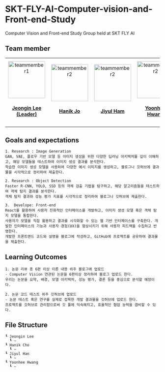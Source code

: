 # SKT-FLY-AI-Computer-vision-and-Front-end-Study
Computer Vision and Front-end Study Group held at SKT FLY AI

## Team member
<table style="border-collapse: collapse; cellspacing: 0; cellpadding: 0;">
  <tr>
    <td align="center" style="padding: 10px;">
      <a href="https://github.com/jeongiin">
        <img src="https://avatars.githubusercontent.com/u/48753785?v=4" width="120px;" alt="teammember1" /><br />
        <h4><b><a href="https://github.com/jeongiin">Jeongin Lee (Leader)</b></h4>
      </a>
    </td>
    <td align="center" style="padding: 10px;">
      <a href="https://github.com/johanik">
        <img src="https://avatars.githubusercontent.com/u/77598802?v=4" width="120px;" alt="teammember2" /><br />
        <h4><b><a href="https://github.com/johanik">Hanik Jo</b></h4>
      </a>
    </td>
    <td align="center" style="padding: 10px;">
      <a href="https://github.com/YUL-git">
        <img src="https://avatars.githubusercontent.com/u/89930713?v=4" width="120px;" alt="teammember2" /><br />
        <h4><b><a href="https://github.com/YUL-git">Jiyul Ham</b></h4>
      </a>
    </td>
    <td align="center" style="padding: 10px;">
      <a href="https://github.com/YUL-git">
        <img src="https://avatars.githubusercontent.com/u/100117015?v=4" width="120px;" alt="teammember2" /><br />
        <h4><b><a href="https://github.com/yunhee1">Yoonhee Hwang</b></h4>
      </a>
    </td>
  </tr>
</table>

## Goals and expectations
```
1. Research : Image Generation
GAN, VAE, 플로우 기반 모델 등 이미지 생성을 위한 다양한 딥러닝 아키텍처를 깊이 이해하고, 해당 모델들을 테스트하여 이미지 생성 결과를 분석한다.
학습한 이미지 생성 모델을 사용하여 다양한 예시 이미지를 생성하고, 블로그나 깃허브에 결과물을 시각적으로 정리하여 제출한다.

2. Research : Object Detection
Faster R-CNN, YOLO, SSD 등의 객체 검출 기법을 탐구하고, 해당 알고리즘들을 테스트하여 객체 탐지 결과를 분석한다.
객체 탐지 결과와 성능 평가 지표를 시각적으로 정리하여 블로그나 깃허브에 제출한다.

3.  Develope: Front-end
React를 활용하여 사용자 친화적인 인터페이스를 개발하고, 이미지 생성 모델 혹은 객체 탐지 모델을 통합한다.
사용자가 모델을 직접 활용하고 결과를 시각화할 수 있는 웹 기반 인터페이스를 구축한다. 개발한 인터페이스의 기능과 사용자 경험(UX)을 향상시키기 위해 사용자 피드백을 수집하고 반영한다.
개발한 프론트엔드 코드와 설명을 블로그에 작성하고, GitHub에 프로젝트를 공유하여 결과물을 제출한다.
```

## Learning Outcomes
```
1. 논문 리뷰 총 6편 이상 이론 내용 위주 블로그에 업로드
- Computer Vision 연관된 논문을 6편이상 정리하여 블로그 업로드 한다.
우리는 논문을 요약, 배경, 모델 아키텍처, 성능 평가, 결론 등을 중심으로 분석할 예정이다.

2. 논문 코드 테스트 위주 깃허브에 업로드
- 논문 테스트 혹은 연구를 실제로 접목한 개발 결과물을 깃허브에 업로드 한다.
프로젝트를 깃허브로 관리함으로써 깃 툴에 익숙해지고, 효율적인 협업 능력을 겸비할 수 있다.
```
## File Structure
```
┖ Jeongin Lee
  ┖ ~
┖ Hanik Cho
  ┖ ~
┖ Jiyul Han
  ┖ ~
┖ Yoonhee Hwang
  ┖ ~
```
## 
